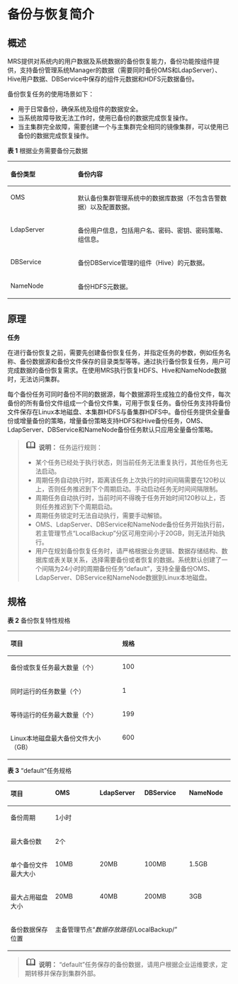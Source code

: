 # 备份与恢复简介<a name="mrs_01_0317"></a>

## 概述<a name="section390719392123"></a>

MRS提供对系统内的用户数据及系统数据的备份恢复能力，备份功能按组件提供，支持备份管理系统Manager的数据（需要同时备份OMS和LdapServer）、Hive用户数据、DBService中保存的组件元数据和HDFS元数据备份。

备份恢复任务的使用场景如下：

-   用于日常备份，确保系统及组件的数据安全。
-   当系统故障导致无法工作时，使用已备份的数据完成恢复操作。
-   当主集群完全故障，需要创建一个与主集群完全相同的镜像集群，可以使用已备份的数据完成恢复操作。

**表 1**  根据业务需要备份元数据

<a name="table1654317792245"></a>
<table><thead align="left"><tr id="row2147592392245"><th class="cellrowborder" valign="top" width="30.17%" id="mcps1.2.3.1.1"><p id="p6182817592245"><a name="p6182817592245"></a><a name="p6182817592245"></a><strong id="b3705449392251"><a name="b3705449392251"></a><a name="b3705449392251"></a>备份类型</strong></p>
</th>
<th class="cellrowborder" valign="top" width="69.83%" id="mcps1.2.3.1.2"><p id="p4202630492245"><a name="p4202630492245"></a><a name="p4202630492245"></a><strong id="b4862395192251"><a name="b4862395192251"></a><a name="b4862395192251"></a>备份内容</strong></p>
</th>
</tr>
</thead>
<tbody><tr id="row4868750292245"><td class="cellrowborder" valign="top" width="30.17%" headers="mcps1.2.3.1.1 "><p id="p5137360092245"><a name="p5137360092245"></a><a name="p5137360092245"></a>OMS</p>
</td>
<td class="cellrowborder" valign="top" width="69.83%" headers="mcps1.2.3.1.2 "><p id="p51209592245"><a name="p51209592245"></a><a name="p51209592245"></a>默认备份集群管理系统中的数据库数据（不包含告警数据）以及配置数据。</p>
</td>
</tr>
<tr id="row460885892245"><td class="cellrowborder" valign="top" width="30.17%" headers="mcps1.2.3.1.1 "><p id="p3777325592245"><a name="p3777325592245"></a><a name="p3777325592245"></a>LdapServer</p>
</td>
<td class="cellrowborder" valign="top" width="69.83%" headers="mcps1.2.3.1.2 "><p id="p3973480492245"><a name="p3973480492245"></a><a name="p3973480492245"></a>备份用户信息，包括用户名、密码、密钥、密码策略、组信息。</p>
</td>
</tr>
<tr id="row6222204392933"><td class="cellrowborder" valign="top" width="30.17%" headers="mcps1.2.3.1.1 "><p id="p5160595392933"><a name="p5160595392933"></a><a name="p5160595392933"></a>DBService</p>
</td>
<td class="cellrowborder" valign="top" width="69.83%" headers="mcps1.2.3.1.2 "><p id="p1933265492933"><a name="p1933265492933"></a><a name="p1933265492933"></a>备份DBService管理的组件（Hive）的元数据。</p>
</td>
</tr>
<tr id="row3673972292933"><td class="cellrowborder" valign="top" width="30.17%" headers="mcps1.2.3.1.1 "><p id="p5212520692933"><a name="p5212520692933"></a><a name="p5212520692933"></a>NameNode</p>
</td>
<td class="cellrowborder" valign="top" width="69.83%" headers="mcps1.2.3.1.2 "><p id="p6139213592933"><a name="p6139213592933"></a><a name="p6139213592933"></a>备份HDFS元数据。</p>
</td>
</tr>
</tbody>
</table>

## 原理<a name="section286669379257"></a>

**任务**

在进行备份恢复之前，需要先创建备份恢复任务，并指定任务的参数，例如任务名称、备份数据源和备份文件保存的目录类型等等。通过执行备份恢复任务，用户可完成数据的备份恢复需求。在使用MRS执行恢复HDFS、Hive和NameNode数据时，无法访问集群。

每个备份任务可同时备份不同的数据源，每个数据源将生成独立的备份文件，每次备份的所有备份文件组成一个备份文件集，可用于恢复任务。备份任务支持将备份文件保存在Linux本地磁盘、本集群HDFS与备集群HDFS中。备份任务提供全量备份或增量备份的策略，增量备份策略支持HDFS和Hive备份任务，OMS、LdapServer、DBService和NameNode备份任务默认只应用全量备份策略。

>![](public_sys-resources/icon-note.gif) **说明：** 
>任务运行规则：
>-   某个任务已经处于执行状态，则当前任务无法重复执行，其他任务也无法启动。
>-   周期任务自动执行时，距离该任务上次执行的时间间隔需要在120秒以上，否则任务推迟到下个周期启动。手动启动任务无时间间隔限制。
>-   周期任务自动执行时，当前时间不得晚于任务开始时间120秒以上，否则任务推迟到下个周期启动。
>-   周期任务锁定时无法自动执行，需要手动解锁。
>-   OMS、LdapServer、DBService和NameNode备份任务开始执行前，若主管理节点“LocalBackup”分区可用空间小于20GB，则无法开始执行。
>-   用户在规划备份恢复任务时，请严格根据业务逻辑、数据存储结构、数据库或表关联关系，选择需要备份或者恢复的数据。系统默认创建了一个间隔为24小时的周期备份任务“default”，支持全量备份OMS、LdapServer、DBService和NameNode数据到Linux本地磁盘。

## 规格<a name="section1862623892756"></a>

**表 2**  备份恢复特性规格

<a name="table3449032192758"></a>
<table><thead align="left"><tr id="row6630409692758"><th class="cellrowborder" valign="top" width="50.05%" id="mcps1.2.3.1.1"><p id="p192271092758"><a name="p192271092758"></a><a name="p192271092758"></a><strong id="b2340042992813"><a name="b2340042992813"></a><a name="b2340042992813"></a>项目</strong></p>
</th>
<th class="cellrowborder" valign="top" width="49.95%" id="mcps1.2.3.1.2"><p id="p2152182892758"><a name="p2152182892758"></a><a name="p2152182892758"></a><strong id="b42241765151814"><a name="b42241765151814"></a><a name="b42241765151814"></a>规格</strong></p>
</th>
</tr>
</thead>
<tbody><tr id="row6554654792758"><td class="cellrowborder" valign="top" width="50.05%" headers="mcps1.2.3.1.1 "><p id="p767012392758"><a name="p767012392758"></a><a name="p767012392758"></a>备份或恢复任务最大数量（个）</p>
</td>
<td class="cellrowborder" valign="top" width="49.95%" headers="mcps1.2.3.1.2 "><p id="p1730021192758"><a name="p1730021192758"></a><a name="p1730021192758"></a>100</p>
</td>
</tr>
<tr id="row2148417292758"><td class="cellrowborder" valign="top" width="50.05%" headers="mcps1.2.3.1.1 "><p id="p6249640092758"><a name="p6249640092758"></a><a name="p6249640092758"></a>同时运行的任务数量（个）</p>
</td>
<td class="cellrowborder" valign="top" width="49.95%" headers="mcps1.2.3.1.2 "><p id="p2904364092758"><a name="p2904364092758"></a><a name="p2904364092758"></a>1</p>
</td>
</tr>
<tr id="row6006617392758"><td class="cellrowborder" valign="top" width="50.05%" headers="mcps1.2.3.1.1 "><p id="p3352187992758"><a name="p3352187992758"></a><a name="p3352187992758"></a>等待运行的任务最大数量（个）</p>
</td>
<td class="cellrowborder" valign="top" width="49.95%" headers="mcps1.2.3.1.2 "><p id="p3091770692758"><a name="p3091770692758"></a><a name="p3091770692758"></a>199</p>
</td>
</tr>
<tr id="row982390092758"><td class="cellrowborder" valign="top" width="50.05%" headers="mcps1.2.3.1.1 "><p id="p5753840692758"><a name="p5753840692758"></a><a name="p5753840692758"></a>Linux本地磁盘最大备份文件大小（GB）</p>
</td>
<td class="cellrowborder" valign="top" width="49.95%" headers="mcps1.2.3.1.2 "><p id="p3009929292758"><a name="p3009929292758"></a><a name="p3009929292758"></a>600</p>
</td>
</tr>
</tbody>
</table>

**表 3**  “default”任务规格

<a name="table1436149992850"></a>
<table><thead align="left"><tr id="row1979004392850"><th class="cellrowborder" valign="top" width="20%" id="mcps1.2.6.1.1"><p id="p5948962692850"><a name="p5948962692850"></a><a name="p5948962692850"></a><strong id="b4026873292855"><a name="b4026873292855"></a><a name="b4026873292855"></a>项目</strong></p>
</th>
<th class="cellrowborder" valign="top" width="20%" id="mcps1.2.6.1.2"><p id="p5393039092850"><a name="p5393039092850"></a><a name="p5393039092850"></a><strong id="b4054182292855"><a name="b4054182292855"></a><a name="b4054182292855"></a>OMS</strong></p>
</th>
<th class="cellrowborder" valign="top" width="20%" id="mcps1.2.6.1.3"><p id="p628543092850"><a name="p628543092850"></a><a name="p628543092850"></a><strong id="b6266216592855"><a name="b6266216592855"></a><a name="b6266216592855"></a>LdapServer</strong></p>
</th>
<th class="cellrowborder" valign="top" width="20%" id="mcps1.2.6.1.4"><p id="p3935779492850"><a name="p3935779492850"></a><a name="p3935779492850"></a><strong id="b4247063392855"><a name="b4247063392855"></a><a name="b4247063392855"></a>DBService</strong></p>
</th>
<th class="cellrowborder" valign="top" width="20%" id="mcps1.2.6.1.5"><p id="p3386477192850"><a name="p3386477192850"></a><a name="p3386477192850"></a><strong id="b1756924992855"><a name="b1756924992855"></a><a name="b1756924992855"></a>NameNode</strong></p>
</th>
</tr>
</thead>
<tbody><tr id="row5869196992850"><td class="cellrowborder" valign="top" headers="mcps1.2.6.1.1 "><p id="p5642905992850"><a name="p5642905992850"></a><a name="p5642905992850"></a>备份周期</p>
</td>
<td class="cellrowborder" colspan="4" valign="top" headers="mcps1.2.6.1.2 mcps1.2.6.1.3 mcps1.2.6.1.4 mcps1.2.6.1.5 "><p id="p735109092850"><a name="p735109092850"></a><a name="p735109092850"></a>1小时</p>
</td>
</tr>
<tr id="row6615981392850"><td class="cellrowborder" valign="top" headers="mcps1.2.6.1.1 "><p id="p5734467492850"><a name="p5734467492850"></a><a name="p5734467492850"></a>最大备份数</p>
</td>
<td class="cellrowborder" colspan="4" valign="top" headers="mcps1.2.6.1.2 mcps1.2.6.1.3 mcps1.2.6.1.4 mcps1.2.6.1.5 "><p id="p1440700792850"><a name="p1440700792850"></a><a name="p1440700792850"></a>2个</p>
</td>
</tr>
<tr id="row3372551492850"><td class="cellrowborder" valign="top" width="20%" headers="mcps1.2.6.1.1 "><p id="p4741207992850"><a name="p4741207992850"></a><a name="p4741207992850"></a>单个备份文件最大大小</p>
</td>
<td class="cellrowborder" valign="top" width="20%" headers="mcps1.2.6.1.2 "><p id="p1517316892850"><a name="p1517316892850"></a><a name="p1517316892850"></a>10MB</p>
</td>
<td class="cellrowborder" valign="top" width="20%" headers="mcps1.2.6.1.3 "><p id="p2106712792850"><a name="p2106712792850"></a><a name="p2106712792850"></a>20MB</p>
</td>
<td class="cellrowborder" valign="top" width="20%" headers="mcps1.2.6.1.4 "><p id="p2871568992850"><a name="p2871568992850"></a><a name="p2871568992850"></a>100MB</p>
</td>
<td class="cellrowborder" valign="top" width="20%" headers="mcps1.2.6.1.5 "><p id="p4426948892850"><a name="p4426948892850"></a><a name="p4426948892850"></a>1.5GB</p>
</td>
</tr>
<tr id="row6288107992850"><td class="cellrowborder" valign="top" width="20%" headers="mcps1.2.6.1.1 "><p id="p6020264892850"><a name="p6020264892850"></a><a name="p6020264892850"></a>最大占用磁盘大小</p>
</td>
<td class="cellrowborder" valign="top" width="20%" headers="mcps1.2.6.1.2 "><p id="p4457632192850"><a name="p4457632192850"></a><a name="p4457632192850"></a>20MB</p>
</td>
<td class="cellrowborder" valign="top" width="20%" headers="mcps1.2.6.1.3 "><p id="p5391228392850"><a name="p5391228392850"></a><a name="p5391228392850"></a>40MB</p>
</td>
<td class="cellrowborder" valign="top" width="20%" headers="mcps1.2.6.1.4 "><p id="p481883092850"><a name="p481883092850"></a><a name="p481883092850"></a>200MB</p>
</td>
<td class="cellrowborder" valign="top" width="20%" headers="mcps1.2.6.1.5 "><p id="p5478092992850"><a name="p5478092992850"></a><a name="p5478092992850"></a>3GB</p>
</td>
</tr>
<tr id="row2326631492850"><td class="cellrowborder" valign="top" headers="mcps1.2.6.1.1 "><p id="p552326492850"><a name="p552326492850"></a><a name="p552326492850"></a>备份数据保存位置</p>
</td>
<td class="cellrowborder" colspan="4" valign="top" headers="mcps1.2.6.1.2 mcps1.2.6.1.3 mcps1.2.6.1.4 mcps1.2.6.1.5 "><p id="p4473127692850"><a name="p4473127692850"></a><a name="p4473127692850"></a>主备管理节点“<em id="i6703716492850"><a name="i6703716492850"></a><a name="i6703716492850"></a>数据存放路径</em>/LocalBackup/”</p>
</td>
</tr>
</tbody>
</table>

>![](public_sys-resources/icon-note.gif) **说明：** 
>“default”任务保存的备份数据，请用户根据企业运维要求，定期转移并保存到集群外部。


